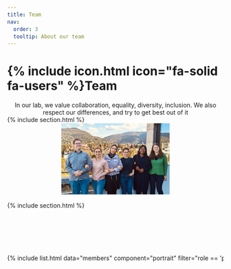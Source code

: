 ```yaml
---
title: Team
nav:
  order: 3
  tooltip: About our team
---
```


# {% include icon.html icon="fa-solid fa-users" %}Team
<div style="text-align: center;">
  In our lab, we value collaboration, equality, diversity, inclusion. We also respect our differences, and try to get best out of it
</div>
{% include section.html %}
<div style="text-align: center;">
  <img src="../images/5820970323481314659.jpg" alt="team photo" style="width: 50%; height: auto;"/>
</div>

{% include section.html %}

<div style="display: flex; overflow-x: auto; white-space: nowrap; align-items: center; height: 200px;">
  {% include list.html data="members" component="portrait" filter="role == 'pi'" %}
  {% include list.html data="members" component="portrait" filter="role != 'pi'" %}
</div>





